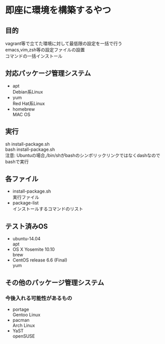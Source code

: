 # 即座に環境を構築するやつ

## 目的
vagrant等で立てた環境に対して最低限の設定を一括で行う  
emacs,vim,zsh等の設定ファイルの設置  
コマンドの一括インストール  

## 対応パッケージ管理システム
- apt   
Debian系Linux  
- yum    
Red Hat系Linux
- homebrew    
MAC OS  

## 実行
sh install-package.sh  
bash install-package.sh   
注意: Ubuntuの場合,/bin/shがbashのシンボリックリンクではなくdashなのでbashで実行  

## 各ファイル
- install-package.sh  
実行ファイル
- package-list  
インストールするコマンドのリスト

## テスト済みOS
- ubuntu-14.04  
apt
- OS X Yosemite 10.10  
brew  
- CentOS release 6.6 (Final)  
yum  

## その他のパッケージ管理システム
### 今後入れる可能性があるもの  
- portage  
Gentoo Linux  
- pacman  
Arch Linux  
- YaST  
openSUSE  

 